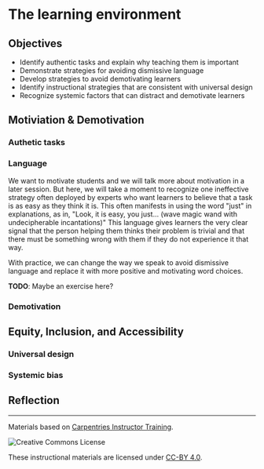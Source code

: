 # The learning environment

## Objectives

+ Identify authentic tasks and explain why teaching them is important
+ Demonstrate strategies for avoiding dismissive language
+ Develop strategies to avoid demotivating learners
+ Identify instructional strategies that are consistent with universal design
+ Recognize systemic factors that can distract and demotivate learners


## Motiviation & Demotivation

### Authetic tasks

### Language

We want to motivate students and we will talk more about motivation in a later 
session. But here, we will take a moment to recognize one ineffective strategy 
often deployed by experts who want learners to believe that a task is as easy 
as they think it is. This often manifests in using the word "just" in 
explanations, as in, "Look, it is easy, you just... (wave magic wand with 
undecipherable incantations)" This language gives learners the very clear 
signal that the person helping them thinks their problem is trivial and that 
there must be something wrong with them if they do not experience it that way.

With practice, we can change the way we speak to avoid dismissive language and 
replace it with more positive and motivating word choices.

**TODO**: Maybe an exercise here?

### Demotivation

## Equity, Inclusion, and Accessibility

### Universal design

### Systemic bias

## Reflection

***

Materials based on [Carpentries Instructor Training](https://carpentries.github.io/instructor-training/).

<img alt="Creative Commons License" style="border-width:0" src="https://i.creativecommons.org/l/by/4.0/88x31.png" />

These instructional materials are licensed under [CC-BY 4.0](https://creativecommons.org/licenses/by/4.0/).
